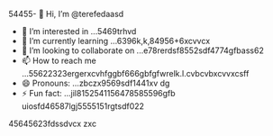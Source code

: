 54455- 👋 Hi, I’m @terefedaasd
- 👀 I’m interested in ...5469trhvd
- 🌱 I’m currently learning ...6396k,k,84956+6xcvvcx
- 💞️ I’m looking to collaborate on ...e78rerdsf8552sdf4774gfbass62
- 📫 How to reach me ...55622323ergerxcvhfggbf666gbfgfwrelk.l.cvbcvbxcvvxcsff
- 😄 Pronouns: ...zbczx9569sdf1441xv dg
- ⚡ Fun fact: ...jil8152541156478585596gfb
uiosfd46587lgj5555151rgtsdf022
<!---s555555dgf47448533662453
--->
45645623fdssdvcx
zxc
